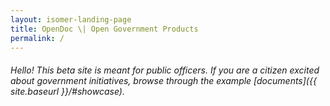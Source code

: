```yaml
---
layout: isomer-landing-page
title: OpenDoc \| Open Government Products
permalink: /
---
```

<!-- Type your notification here - the notification bar will not appear if this is empty. For other changes, refer to _data/homepage.yml to edit the homepage -->
<!-- ###### This website is in beta - your valuable [feedback](https://form.sg/#!/forms/govtech/5a9ce876b3a3b6006e6b8335){:target="_blank"} will help us in improving it. -->
###### Hello! This beta site is meant for public officers. If you are a citizen excited about government initiatives, browse through the example [documents]({{ site.baseurl }}/#showcase).
